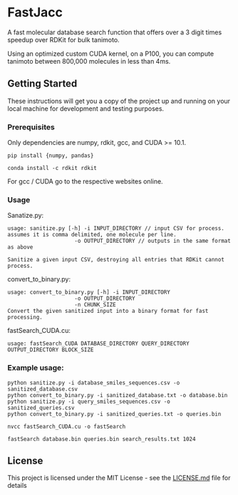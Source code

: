 # FastJacc
 A fast molecular database search function that offers over a 3 digit times speedup over RDKit for bulk tanimoto.

Using an optimized custom CUDA kernel, on a P100, you can compute tanimoto between 800,000 molecules in less than 4ms.

## Getting Started

These instructions will get you a copy of the project up and running on your local machine for development and testing purposes. 

### Prerequisites

Only dependencies are numpy, rdkit, gcc, and CUDA >= 10.1.

`pip install {numpy, pandas}`

`conda install -c rdkit rdkit`

For gcc / CUDA go to the respective websites online.

### Usage

Sanatize.py: 
```
usage: sanitize.py [-h] -i INPUT_DIRECTORY // input CSV for process. assumes it is comma delimited, one molecule per line.
                     -o OUTPUT_DIRECTORY // outputs in the same format as above

Sanitize a given input CSV, destroying all entries that RDKit cannot process.
```

convert_to_binary.py:
```
usage: convert_to_binary.py [-h] -i INPUT_DIRECTORY
                     -o OUTPUT_DIRECTORY
                     -n CHUNK_SIZE
Convert the given sanitized input into a binary format for fast processing.
```

fastSearch_CUDA.cu:

```
usage: fastSearch_CUDA DATABASE_DIRECTORY QUERY_DIRECTORY OUTPUT_DIRECTORY BLOCK_SIZE

```

### Example usage:

```
python sanitize.py -i database_smiles_sequences.csv -o sanitized_database.csv
python convert_to_binary.py -i sanitized_database.txt -o database.bin 
python sanitize.py -i query_smiles_sequences.csv -o sanitized_queries.csv
python convert_to_binary.py -i sanitized_queries.txt -o queries.bin 

nvcc fastSearch_CUDA.cu -o fastSearch

fastSearch database.bin queries.bin search_results.txt 1024
```


## License

This project is licensed under the MIT License - see the [LICENSE.md](LICENSE.md) file for details
